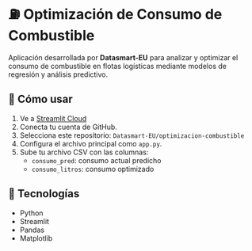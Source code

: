 # ⛽ Optimización de Consumo de Combustible

Aplicación desarrollada por **Datasmart-EU** para analizar y optimizar el consumo de combustible en flotas logísticas mediante modelos de regresión y análisis predictivo.

## 🚀 Cómo usar

1. Ve a [Streamlit Cloud](https://share.streamlit.io/)
2. Conecta tu cuenta de GitHub.
3. Selecciona este repositorio: `Datasmart-EU/optimizacion-combustible`
4. Configura el archivo principal como `app.py`.
5. Sube tu archivo CSV con las columnas:
   - `consumo_pred`: consumo actual predicho  
   - `consumo_litros`: consumo optimizado

## 🧠 Tecnologías

- Python  
- Streamlit  
- Pandas  
- Matplotlib
